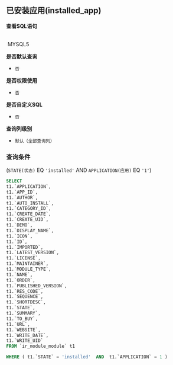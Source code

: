 ## 已安装应用(installed_app) <!-- {docsify-ignore-all} -->



<p class="panel-title"><b>查看SQL语句</b></p>
<br>

<el-row>
&nbsp;<el-tag @click="MYSQL5 = true">MYSQL5</el-tag>
</el-row>

<br>
<p class="panel-title"><b>是否默认查询</b></p>

* `否`

<p class="panel-title"><b>是否权限使用</b></p>

* `否`

<p class="panel-title"><b>是否自定义SQL</b></p>

* `否`

<p class="panel-title"><b>查询列级别</b></p>

* `默认（全部查询列）`



### 查询条件

(`STATE(状态)` EQ `'installed'` AND `APPLICATION(应用)` EQ `'1'`)





<el-dialog v-model="MYSQL5" title="MYSQL5">

```sql
SELECT
t1.`APPLICATION`,
t1.`APP_ID`,
t1.`AUTHOR`,
t1.`AUTO_INSTALL`,
t1.`CATEGORY_ID`,
t1.`CREATE_DATE`,
t1.`CREATE_UID`,
t1.`DEMO`,
t1.`DISPLAY_NAME`,
t1.`ICON`,
t1.`ID`,
t1.`IMPORTED`,
t1.`LATEST_VERSION`,
t1.`LICENSE`,
t1.`MAINTAINER`,
t1.`MODULE_TYPE`,
t1.`NAME`,
t1.`ORDER`,
t1.`PUBLISHED_VERSION`,
t1.`RES_CODE`,
t1.`SEQUENCE`,
t1.`SHORTDESC`,
t1.`STATE`,
t1.`SUMMARY`,
t1.`TO_BUY`,
t1.`URL`,
t1.`WEBSITE`,
t1.`WRITE_DATE`,
t1.`WRITE_UID`
FROM `ir_module_module` t1 

WHERE ( t1.`STATE` = 'installed'  AND  t1.`APPLICATION` = 1 )
```

</el-dialog>

<script>
 const { createApp } = Vue
  createApp({
    data() {
      return {
                MYSQL5 : false
        
      }
    },
    methods: {
    }
  }).use(ElementPlus).mount('#app')
</script>